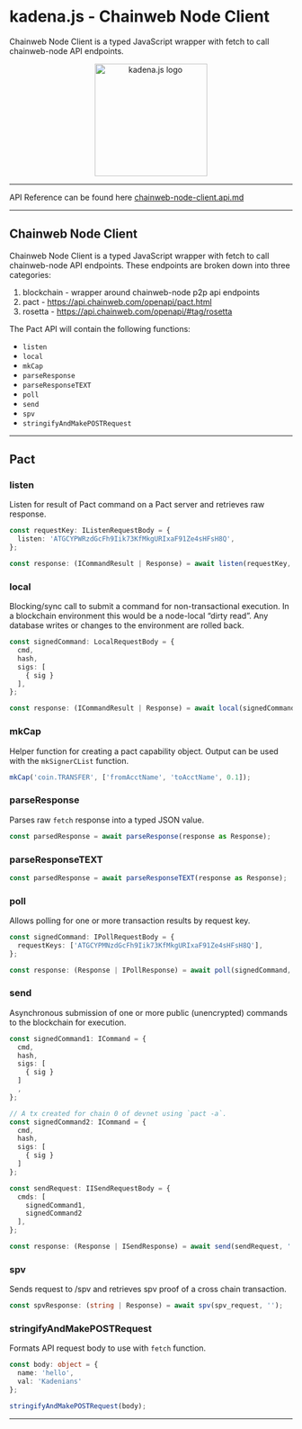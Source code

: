# kadena.js - Chainweb Node Client

Chainweb Node Client is a typed JavaScript wrapper with fetch to call chainweb-node API endpoints.

<p align="center">
  <picture>
    <source srcset="https://github.com/kadena-community/kadena.js/raw/master/common/images/Kadena.JS_logo-white.png" media="(prefers-color-scheme: dark)"/>
    <img src="https://github.com/kadena-community/kadena.js/raw/master/common/images/Kadena.JS_logo-black.png" width="200" alt="kadena.js logo" />
  </picture>
</p>
<hr>

API Reference can be found here [chainweb-node-client.api.md](https://github.com/kadena-community/kadena.js/tree/master/packages/libs/chainweb-node-client/etc/chainweb-node-client.api.md)
<hr>

## Chainweb Node Client

Chainweb Node Client is a typed JavaScript wrapper with fetch to call chainweb-node API endpoints.
These endpoints are broken down into three categories:
1. blockchain - wrapper around chainweb-node p2p api endpoints
2. pact - https://api.chainweb.com/openapi/pact.html
3. rosetta - https://api.chainweb.com/openapi/#tag/rosetta



The Pact API will contain the following functions:
- `listen`
- `local`
- `mkCap`
- `parseResponse`
- `parseResponseTEXT`
- `poll`
- `send`
- `spv`
- `stringifyAndMakePOSTRequest`

<hr>

## Pact

### listen
Listen for result of Pact command on a Pact server and retrieves raw response.

```ts
const requestKey: IListenRequestBody = {
  listen: 'ATGCYPWRzdGcFh9Iik73KfMkgURIxaF91Ze4sHFsH8Q',
};

const response: (ICommandResult | Response) = await listen(requestKey, '');
```

### local
Blocking/sync call to submit a command for non-transactional execution.
In a blockchain environment this would be a node-local “dirty read”.
Any database writes or changes to the environment are rolled back.

```ts
const signedCommand: LocalRequestBody = {
  cmd,
  hash,
  sigs: [
    { sig }
  ],
};

const response: (ICommandResult | Response) = await local(signedCommand, '');
```


### mkCap
Helper function for creating a pact capability object.
Output can be used with the `mkSignerCList` function.

```ts
mkCap('coin.TRANSFER', ['fromAcctName', 'toAcctName', 0.1]);
```

### parseResponse
Parses raw `fetch` response into a typed JSON value.

```ts
const parsedResponse = await parseResponse(response as Response);
```


### parseResponseTEXT
```ts
const parsedResponse = await parseResponseTEXT(response as Response);

```

### poll
Allows polling for one or more transaction results by request key.

```ts
const signedCommand: IPollRequestBody = {
  requestKeys: ['ATGCYPMNzdGcFh9Iik73KfMkgURIxaF91Ze4sHFsH8Q'],
};

const response: (Response | IPollResponse) = await poll(signedCommand, '');

```

### send 
Asynchronous submission of one or more public (unencrypted) commands to the blockchain for execution.
```ts
const signedCommand1: ICommand = {
  cmd,
  hash,
  sigs: [
    { sig }
  ]
  ,
};

// A tx created for chain 0 of devnet using `pact -a`.
const signedCommand2: ICommand = {
  cmd,
  hash,
  sigs: [
    { sig }
  ]
};

const sendRequest: IISendRequestBody = {
  cmds: [
    signedCommand1, 
    signedCommand2
  ],
};

const response: (Response | ISendResponse) = await send(sendRequest, '');
```

### spv
Sends request to /spv and retrieves spv proof of a cross chain transaction.

```ts
const spvResponse: (string | Response) = await spv(spv_request, '');
```

### stringifyAndMakePOSTRequest
Formats API request body to use with `fetch` function.

```ts
const body: object = { 
  name: 'hello', 
  val: 'Kadenians' 
};

stringifyAndMakePOSTRequest(body);
```

<hr>

